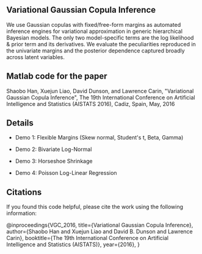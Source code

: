 ## Variational Gaussian Copula Inference

We use Gaussian copulas with fixed/free-form margins as automated inference engines for variational approximation in generic hierarchical Bayesian models. The only two model-specific terms are the log likelihood & prior term and its derivatives. We evaluate the peculiarities reproduced in the univariate margins and the posterior dependence captured broadly across latent variables.

## Matlab code for the paper

Shaobo Han, Xuejun Liao, David Dunson, and Lawrence Carin, "Variational Gaussian Copula Inference", The 19th International Conference on Artificial Intelligence and Statistics (AISTATS 2016), Cadiz, Spain, May, 2016

## Details

* Demo 1: Flexible Margins (Skew normal, Student's t, Beta, Gamma) 

* Demo 2: Bivariate Log-Normal

* Demo 3: Horseshoe Shrinkage

* Demo 4: Poisson Log-Linear Regression

## Citations

If you found this code helpful, please cite the work using the following information:

  @inproceedings{VGC_2016,
    title={Variational Gaussian Copula Inference},
    author={Shaobo Han and Xuejun Liao and David B. Dunson and Lawrence Carin},
    booktitle={The 19th International Conference on Artificial Intelligence and Statistics (AISTATS)},
    year={2016},
  }
